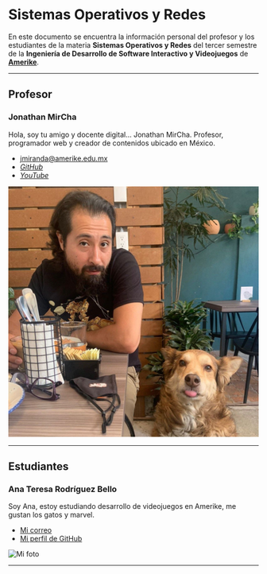 # Sistemas Operativos y Redes

En este documento se encuentra la información personal del profesor y los estudiantes de la materia **Sistemas Operativos y Redes** del tercer semestre de la **Ingeniería de Desarrollo de Software Interactivo y Videojuegos** de **[Amerike](https://amerike.edu.mx/ingenieria-en-desarrollo-de-software-interactivo-y-videojuegos/)**.

---

## Profesor

### Jonathan MirCha

Hola, soy tu amigo y docente digital... Jonathan MirCha.
Profesor, programador web y creador de contenidos ubicado en México.

- [jmiranda@amerike.edu.mx](jmiranda@amerike.edu.mx)
- [_GitHub_](https://github.com)
- [_YouTube_](https://youtube.com/jonmircha)

![Jonathan MirCha](img/jonmircha-hola.jpg)

---

## Estudiantes





















































































































































































































































































### Ana Teresa Rodríguez Bello

Soy Ana, estoy estudiando desarrollo de videojuegos en Amerike, me gustan los gatos  y marvel. 

- [Mi correo](cdmx2111@amerike.edu.mx)
- [Mi perfil de GitHub](https://github.com/AnaRB29)

![Mi foto](https://media.discordapp.net/attachments/1022527573013565571/1022527602616967230/IMG_20220922_101825.jpg?width=921&height=630)

---
